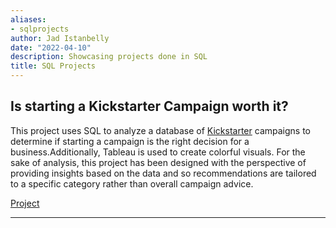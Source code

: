 ```yaml
---
aliases:
- sqlprojects
author: Jad Istanbelly
date: "2022-04-10"
description: Showcasing projects done in SQL
title: SQL Projects
---
```


## Is starting a Kickstarter Campaign worth it?

This project uses SQL to analyze a database of [Kickstarter](https://www.kickstarter.com/) campaigns to determine if starting a campaign is the right decision for a business.Additionally, Tableau is used to create colorful visuals. For the sake of analysis, this project has been designed with the perspective of providing insights based on the data and so recommendations are tailored to a specific category rather than overall campaign advice. 

[Project](https://nbviewer.org/github/jadistanbelly/kickstarter_campaigns/blob/main/kickstarter.ipynb) 

------------------------------------------------------------------------
